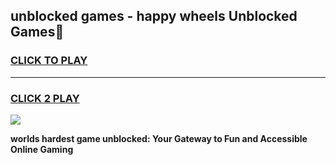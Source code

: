 
## unblocked games - happy wheels Unblocked Games👋
<h3>
<a href="https://premium.freeplayer.one?title=unblocked_games_-_happy_wheels&ref=16F">CLICK TO PLAY</a></h3>
<hr>

<h3>
<a href="https://premium.freeplayer.one?title=unblocked_games_-_happy_wheels&ref=16F">CLICK 2 PLAY</a>
  
</h3>

<a href="https://premium.freeplayer.one?title=unblocked_games_-_happy_wheels&ref=16F/"><img src="https://clearcache.store/games.png"></a>


**worlds hardest game unblocked: Your Gateway to Fun and Accessible Online Gaming**
